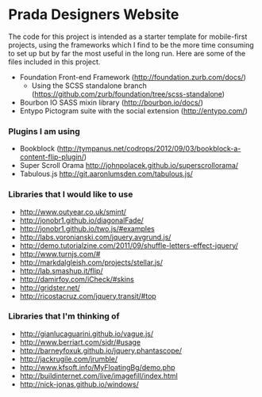 # Prada Designers Website

The code for this project is intended as a starter template for mobile-first projects, using the frameworks which I find to be the more time consuming to set up but by far the most useful in the long run.  Here are some of the files included in this project.
* Foundation Front-end Framework (http://foundation.zurb.com/docs/)
	* Using the SCSS standalone branch (https://github.com/zurb/foundation/tree/scss-standalone)
* Bourbon IO SASS mixin library (http://bourbon.io/docs/)
* Entypo Pictogram suite with the social extension (http://entypo.com/)

### Plugins I am using
* Bookblock (http://tympanus.net/codrops/2012/09/03/bookblock-a-content-flip-plugin/)
* Super Scroll Orama http://johnpolacek.github.io/superscrollorama/
* Tabulous.js http://git.aaronlumsden.com/tabulous.js/



### Libraries that I would like to use
* http://www.outyear.co.uk/smint/
* http://jonobr1.github.io/diagonalFade/
* http://jonobr1.github.io/two.js/#examples
* http://labs.voronianski.com/jquery.avgrund.js/
* http://demo.tutorialzine.com/2011/09/shuffle-letters-effect-jquery/
* http://www.turnjs.com/#
* http://markdalgleish.com/projects/stellar.js/
* http://lab.smashup.it/flip/
* http://damirfoy.com/iCheck/#skins
* http://gridster.net/
* http://ricostacruz.com/jquery.transit/#top


### Libraries that I'm thinking of
* http://gianlucaguarini.github.io/vague.js/
* http://www.berriart.com/sidr/#usage
* http://barneyfoxuk.github.io/jquery.phantascope/
* http://jackrugile.com/jrumble/
* http://www.kfsoft.info/MyFloatingBg/demo.php
* http://buildinternet.com/live/imagefill/index.html
* http://nick-jonas.github.io/windows/